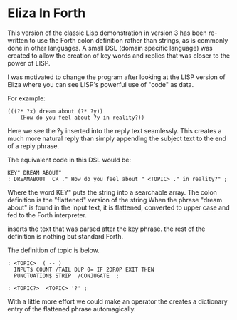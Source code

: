 # Eliza In Forth

This version of the classic Lisp demonstration in version 3
has been re-written to use the Forth colon definition rather
than strings, as is commonly done in other languages.
A small DSL (domain specific language) was created to allow
the creation of key words and replies that was closer to the
power of LISP.

I was motivated to change the program after looking at the
LISP version of Eliza where you can see LISP's powerful
use of "code" as data.

For example:
```
(((?* ?x) dream about (?* ?y))
    (How do you feel about ?y in reality?))
```
Here we see the ?y inserted into the reply text seamlessly.
This creates a much more natural reply than simply appending
the subject text to the end of a reply phrase.

The equivalent code in this DSL would be:
```
KEY" DREAM ABOUT"
: DREAMABOUT  CR ." How do you feel about " <TOPIC> ." in reality?" ;

```
Where the word KEY" puts the string into a searchable array.
The colon definition is the "flattened" version of the string
When the phrase "dream about" is found in the input text, it is
flattened, converted to upper case and fed to the Forth interpreter.

<TOPIC> inserts the text that was parsed after the key phrase.
the rest of the definition is nothing but standard Forth.

The definition of topic is below.

```
: <TOPIC>  ( -- )
  INPUT$ COUNT /TAIL DUP 0= IF 2DROP EXIT THEN
  PUNCTUATION$ STRIP  /CONJUGATE  ;

: <TOPIC?>  <TOPIC> '?' ;
```

With a little more effort we could make an operator the creates
a dictionary entry of the flattened phrase automagically.
